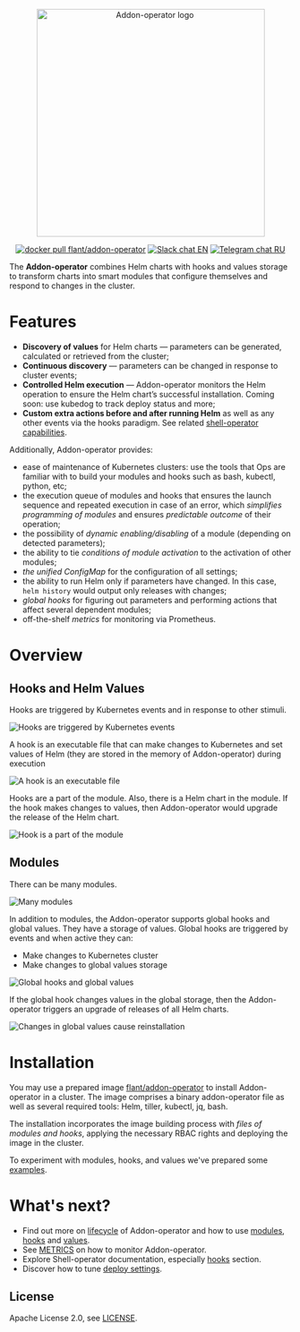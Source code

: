 <p align="center">
<img width="407" src="docs/logo-addon.png" alt="Addon-operator logo" />
</p>

<p align="center">
<a href="https://hub.docker.com/r/flant/addon-operator"><img src="https://img.shields.io/badge/docker-latest-2496ed.svg?logo=docker" alt="docker pull flant/addon-operator"/></a>
<a href="https://cloud-native.slack.com/messages/CJ13K3HFG"><img src="https://img.shields.io/badge/slack-EN%20chat-611f69.svg?logo=slack" alt="Slack chat EN"/></a>
<a href="https://t.me/kubeoperator"><img src="https://img.shields.io/badge/telegram-RU%20chat-179cde.svg?logo=telegram" alt="Telegram chat RU"/></a>
</p>

The **Addon-operator** combines Helm charts with hooks and values storage to transform charts into smart modules that configure themselves and respond to changes in the cluster.

# Features

- **Discovery of values** for Helm charts — parameters can be generated, calculated or retrieved from the cluster;
- **Continuous discovery** — parameters can be changed in response to cluster events;
- **Controlled Helm execution** — Addon-operator monitors the Helm operation to ensure the Helm chart’s successful installation. Coming soon: use kubedog to track deploy status and more;
- **Custom extra actions before and after running Helm** as well as any other events via the hooks paradigm. See related [shell-operator capabilities](https://github.com/flant/shell-operator/blob/master/HOOKS.md).

Additionally, Addon-operator provides:

- ease of maintenance of Kubernetes clusters: use the tools that Ops are familiar with to build your modules and hooks such as bash, kubectl, python, etc;
- the execution queue of modules and hooks that ensures the launch sequence and repeated execution in case of an error, which *simplifies programming of modules* and ensures *predictable outcome* of their operation;
- the possibility of *dynamic enabling/disabling* of a module (depending on detected parameters);
- the ability to tie *conditions of module activation* to the activation of other modules;
- *the unified ConfigMap* for the configuration of all settings;
- the ability to run Helm only if parameters have changed. In this case, `helm history` would output only releases with changes;
- *global hooks* for figuring out parameters and performing actions that affect several dependent modules;
- off-the-shelf *metrics* for monitoring via Prometheus.

# Overview

## Hooks and Helm Values

Hooks are triggered by Kubernetes events and in response to other stimuli.

![Hooks are triggered by Kubernetes events](docs/readme-1.gif)

A hook is an executable file that can make changes to Kubernetes and set values of Helm (they are stored in the memory of Addon-operator) during execution

![A hook is an executable file](docs/readme-2.gif)

Hooks are a part of the module. Also, there is a Helm chart in the module. If the hook makes changes to values, then Addon-operator would upgrade the release of the Helm chart.

![Hook is a part of the module](docs/readme-3.gif)

## Modules

There can be many modules.

![Many modules](docs/readme-4.gif)

In addition to modules, the Addon-operator supports global hooks and global values. They have a storage of values. Global hooks are triggered by events and when active they can:

- Make changes to Kubernetes cluster
- Make changes to global values storage

![Global hooks and global values](docs/readme-5.gif)

If the global hook changes values in the global storage, then the Addon-operator triggers an upgrade of releases of all Helm charts.

![Changes in global values cause reinstallation](docs/readme-6.gif)

# Installation

You may use a prepared image [flant/addon-operator](https://hub.docker.com/r/flant/addon-operator) to install Addon-operator in a cluster. The image comprises a binary addon-operator file as well as several required tools: Helm, tiller, kubectl, jq, bash.

The installation incorporates the image building process with *files of modules and hooks*, applying the necessary RBAC rights and deploying the image in the cluster.

To experiment with modules, hooks, and values we've prepared some [examples](/examples).

# What's next?

- Find out more on [lifecycle](LIFECYCLE.md) of Addon-operator and how to use [modules](MODULES.md), [hooks](HOOKS.md) and [values](VALUES.md).
- See [METRICS](METRICS.md) on how to monitor Addon-operator.
- Explore Shell-operator documentation, especially [hooks](https://github.com/flant/shell-operator/blob/master/HOOKS.md) section.
- Discover how to tune [deploy settings](RUNNING.md).

## License

Apache License 2.0, see [LICENSE](LICENSE).
